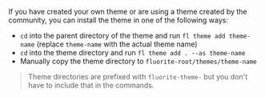 If you have created your own theme or are using a theme created by the community, you can install the theme in one of the following ways:

  - `cd` into the parent directory of the theme and run `fl theme add theme-name` (replace `theme-name` with the actual theme name)
  - `cd` into the theme directory and run `fl theme add . --as theme-name`
  - Manually copy the theme directory to `fluorite-root/themes/theme-name`

> Theme directories are prefixed with `fluorite-theme-` but you don't have to include that in the commands.
